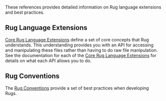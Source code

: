 These references  provides detailed information on Rug language extensions and 
best practices.

## Rug Language Extensions

[Core Rug Language Extensions](extensions/index.md) define a set of core concepts that
Rug understands.  This understanding provides you with an API for
accessing and manipulating these files rather than having to do raw
file manipulation.  See the documentation for each of the [Core Rug Language Extensions](extensions/index.md)
for details on what each API allows you to do.

## Rug Conventions

The [Rug Conventions][conventions] provide a set of best practices
when developing Rugs.

[conventions]: rug-conventions.md



